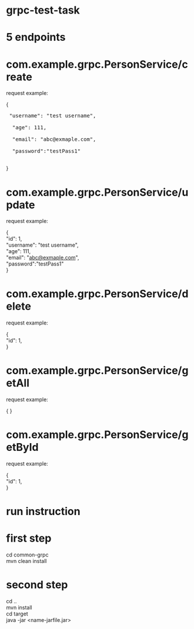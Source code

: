 # grpc-test-task

# 5 endpoints <br />

# com.example.grpc.PersonService/create <br />
request example: <br />

{ <br/>
 <pre> "username": "test username",<br/>
  "age": 111,<br/>
  "email": "abc@exmaple.com",<br/>
  "password":"testPass1"<br/> </pre>
}<br/>

# com.example.grpc.PersonService/update <br />
request example: <br />

{ <br/>
  "id": 1, <br/>
  "username": "test username",<br/>
  "age": 111,<br/>
  "email": "abc@exmaple.com",<br/>
  "password":"testPass1" <br/>
} <br/>

# com.example.grpc.PersonService/delete <br /> 
request example: <br />

{ <br/>
  "id": 1, <br/>
} <br/>

# com.example.grpc.PersonService/getAll <br />
request example: <br />

{ } <br/>

# com.example.grpc.PersonService/getById <br />

request example: <br />

{ <br/>
  "id": 1, <br/>
} <br/>



# run instruction

# first step
cd common-grpc <br />
mvn clean install <br />

# second step
cd .. <br />
mvn install  <br />
cd target <br />
java -jar <name-jarfile.jar> <br />
